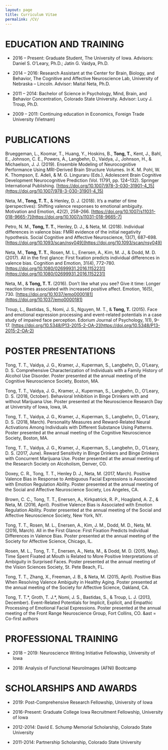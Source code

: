 ```yaml
---
layout: page
title: Curriculum Vitae
permalink: /CV/
---
```


# EDUCATION AND TRAINING

* 2016 – Present: Graduate Student, The University of Iowa. Advisors: Daniel S. O’Leary, Ph.D.; Jatin G. Vaidya, Ph.D.

* 2014 – 2016: Research Assistant at the Center for Brain, Biology, and Behavior, The Cognitive and Affective Neuroscience Lab, University of Nebraska – Lincoln. Advisor: Maital Neta, Ph.D.     
      
* 2011 – 2014: Bachelor of Science in Psychology, Mind, Brain, and Behavior Concentration, Colorado State University. Advisor: Lucy J. Troup, Ph.D.       
    
* 2009 – 2011: Continuing education in Economics, Foreign Trade University (Vietnam)


# PUBLICATIONS

Brueggeman, L., Koomar, T., Huang, Y., Hoskins, B., **Tong, T.**, Kent, J., Bahl, E., Johnson, C. E., Powers, A., Langbehn, D., Vaidya, J., Johnson, H., & Michaelson, J. J. (2019). Ensemble Modeling of Neurocognitive Performance Using MRI-Derived Brain Structure Volumes. In K. M. Pohl, W. K. Thompson, E. Adeli, & M. G. Linguraru (Eds.), Adolescent Brain Cognitive Development Neurocognitive Prediction (Vol. 11791, pp. 124–132). Springer International Publishing. [https://doi.org/10.1007/978-3-030-31901-4_15](https://doi.org/10.1007/978-3-030-31901-4_15) 

Neta, M., **Tong, T. T.**, & Henley, D. J. (2018). It’s a matter of time (perspectives): Shifting valence responses to emotional ambiguity. Motivation and Emotion, 42(2), 258–266. [https://doi.org/10.1007/s11031-018-9665-7](https://doi.org/10.1007/s11031-018-9665-7) 

Petro, N. M., **Tong, T. T.**, Henley, D. J., & Neta, M. (2018). Individual differences in valence bias: FMRI evidence of the initial negativity hypothesis. Social Cognitive and Affective Neuroscience, 13(7), 687–698. [https://doi.org/10.1093/scan/nsy049](https://doi.org/10.1093/scan/nsy049) 

Neta, M., **Tong, T. T.**, Rosen, M. L., Enersen, A., Kim, M. J., & Dodd, M. D. (2017). All in the first glance: First fixation predicts individual differences in valence bias. Cognition and Emotion, 31(4), 772–780. [https://doi.org/10.1080/02699931.2016.1152231](https://doi.org/10.1080/02699931.2016.1152231)

Neta, M., & **Tong, T. T.** (2016). Don’t like what you see? Give it time: Longer reaction times associated with increased positive affect. Emotion, 16(5), 730. [https://doi.org/10.1037/emo0000181](https://doi.org/10.1037/emo0000181) 

Troup, L., Bastidas, S., Nomi, J. S., Nguyen, M. T., & **Tong, T.** (2015). Face and emotional expression processing and event-related potentials in a case study of impaired face perception. Edorium Journal of Psychology, 1(1), 9–17. [https://doi.org/10.5348/P13-2015-2-OA-2](https://doi.org/10.5348/P13-2015-2-OA-2)

# POSTER PRESENTATIONS

Tong, T. T., Vaidya, J. G., Kramer, J., Kuperman, S., Langbehn, D., O’Leary, D. S. Comprehensive Characterization of Individuals with a Family History of Alcohol Use Disorder. Poster presented at the annual meeting of the Cognitive Neuroscience Society, Boston, MA. 

Tong, T. T., Vaidya, J. G., Kramer, J., Kuperman, S., Langbehn, D., O’Leary, D. S. (2018, October). Behavioral Inhibition in Binge Drinkers with and without Marijuana Use. Poster presented at the Neuroscience Research Day at University of Iowa, Iowa, IA.

Tong, T. T., Vaidya, J. G., Kramer, J., Kuperman, S., Langbehn, D., O’Leary, D. S. (2018, March). Personality Measures and Reward-Related Neural Activations Among Individuals with Different Substance Using Patterns. Poster presented at the annual meeting of the Cognitive Neuroscience Society, Boston, MA. 

Tong, T. T., Vaidya, J. G., Kramer, J., Kuperman, S., Langbehn, D., O’Leary, D. S. (2017, June). Reward Sensitivity in Binge Drinkers and Binge Drinkers with Concurrent Marijuana Use. Poster presented at the annual meeting of the Research Society on Alcoholism, Denver, CO.

Doxey, C. R., Tong, T. T., Henley D. J., Neta, M. (2017, March). Positive Valence Bias in Response to Ambiguous Facial Expressions is Associated with Emotion Regulation Ability. Poster presented at the annual meeting of the Social and Affective Neuroscience Society, Los Angeles, CA.

Brown, C. C., Tong, T. T., Enersen, A., Kirkpatrick, R. P., Hoagland, A. Z., & Neta, M. (2016, April). Positive Valence Bias is Associated with Emotion Regulation Ability. Poster presented at the annual meeting of the Social and Affective Neuroscience Society, New York, NY.

Tong, T. T., Rosen, M. L., Enersen, A., Kim, J. M., Dodd, M. D., Neta, M. (2016, March). All in the First Glance: First Fixation Predicts Individual Differences in Valence Bias. Poster presented at the annual meeting of the Society for Affective Science, Chicago, IL.

Rosen, M. L., Tong, T. T., Enersen, A., Neta, M., & Dodd, M. D. (2015, May). Time Spent Fixated at Mouth is Related to More Positive Interpretations of Ambiguity in Surprised Faces. Poster presented at the annual meeting of the Vision Sciences Society, St. Pete Beach, FL.

Tong, T. T., Zhang, X., Freeman, J. B., & Neta, M. (2015, April). Positive Bias When Resolving Valence Ambiguity in Healthy Aging. Poster presented at the annual meeting of the Society for Affective Science, Oakland, CA.

Tong, T. T.\*, Groth, T. J.\*, Nomi, J. S., Bastidas, S., & Troup, L. J. (2013, December). Event-Related Potentials for Implicit, Explicit, and Empathic Processing of Emotional Facial Expressions. Poster presented at the annual meeting of the Front Range Neuroscience Group, Fort Collins, CO.
&ast = Co-first authors

# PROFESSIONAL TRAINING

* 2018 – 2019:	Neuroscience Writing Initiative Fellowship, University of Iowa

* 2018: 	Analysis of Functional NeuroImages (AFNI) Bootcamp


# SCHOLARSHIPS AND AWARDS

* 2019:	Post-Comprehensive Research Fellowship, University of Iowa

* 2016-Present: Graduate College Iowa Recruitment Fellowship, University of Iowa

* 2012-2014: David E. Schump Memorial Scholarship, Colorado State University

* 2011-2014: Partnership Scholarship, Colorado State University


